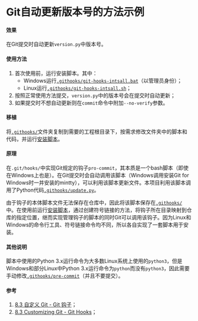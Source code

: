 # Git自动更新版本号的方法示例

#### 效果

在Git提交时自动更新`version.py`中版本号。

#### 使用方法

1. 首次使用前，运行安装脚本。其中：
   - Windows运行[`.githooks/git-hooks-intsall.bat`](./.githooks/git-hooks-intsall.bat)（以管理员身份）；
   - Linux运行[`.githooks/git-hooks-intsall.sh`](./.githooks/git-hooks-intsall.sh)；
2. 按照正常使用方法提交，`version.py`中的版本号会在提交时自动更新；
3. 如果提交时不想自动更新则在`commit`命令中附加`--no-verify`参数。

#### 移植

将[`.githooks/`](./.githooks/)文件夹复制到需要的工程根目录下，按需求修改文件夹中的脚本和代码，并运行[安装脚本](#使用方法)。

#### 原理

在`.git/hooks/`中实现Git规定的钩子`pro-commit`，其本质是一个bash脚本（即使在Windows上也是）。在Git提交时会自动调用该脚本（Windows调用安装Git for Windows时一并安装的mintty），可以利用该脚本更新文件。本项目利用该脚本调用了Python代码[`.githooks/update.py`](./.githooks/update.py)。

由于钩子的本体脚本文件无法保存在仓库中，因此将该脚本保存在[`.githooks/`](./.githooks/)中。在使用前运行[安装脚本](#使用方法)，通过创建符号链接的方法，将钩子所在目录映射到仓库的指定位置，继而实现管理钩子的脚本的同时Git可以调用该钩子。因为Linux和Windows的命令行工具、符号链接命令均不同，所以各自实现了一套脚本用于安装。

#### 其他说明

脚本中使用的Python 3.x运行命令为大多数Linux系统上使用的`python3`，但是Windows和部分Linux中Python 3.x运行命令为`python`而没有`python3`，因此需要手动修改[`.githooks/pre-commit`](./.githooks/pre-commit)（并且不要提交）。

#### 参考

1. [8.3 自定义 Git - Git 钩子](https://git-scm.com/book/zh/v2/%E8%87%AA%E5%AE%9A%E4%B9%89-Git-Git-%E9%92%A9%E5%AD%90)；
2. [8.3 Customizing Git - Git Hooks](https://git-scm.com/book/en/v2/Customizing-Git-Git-Hooks)；
